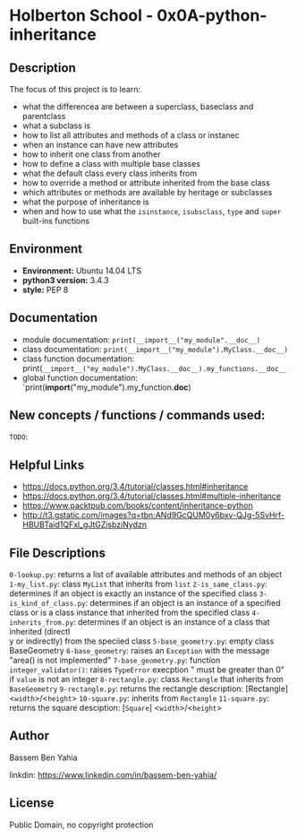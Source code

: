 # Holberton School - 0x0A-python-inheritance

## Description

The focus of this project is to learn:
* what the differencea are  between a superclass, baseclass and parentclass
* what a subclass is
* how to list all attributes and methods of a class or instanec
* when an instance can have new attributes
* how to inherit one class from another
* how to define a class with multiple base classes
* what the default class every class inherits from
* how to override a method or attribute inherited from the base class
* which attributes or methods are available by heritage or subclasses
* what the purpose of inheritance is
* when and how to use what the `isinstance`, `isubsclass`, `type` and `super` built-ins functions

## Environment
* __Environment:__ Ubuntu 14.04 LTS
* __python3 version:__ 3.4.3
* __style:__ PEP 8

## Documentation
* module documentation: `print(__import__("my_module".__doc__)`
* class documentation: `print(__import__("my_module").MyClass.__doc__)`
* class function documentation: print(`__import__("my_module").MyClass.__doc__).my_functions.__doc__`
* global  function documentation: `print(__import__("my_module").my_function.__doc__)


## New concepts / functions / commands used:
``TODO``:

## Helpful Links
* https://docs.python.org/3.4/tutorial/classes.html#inheritance
* https://docs.python.org/3.4/tutorial/classes.html#multiple-inheritance
* https://www.packtpub.com/books/content/inheritance-python
* http://t3.gstatic.com/images?q=tbn:ANd9GcQUM0y6bxv-QJg-5SvHrf-HBUBTaid1QFxl_gJtGZisbziNydzn

## File Descriptions
`0-lookup.py`: returns a list of available attributes and methods of an object
`1-my_list.py`: class `MyList` that inherits from `list`
`2-is_same_class.py`: determines if an object is exactly an instance of the specified class
`3-is_kind_of_class.py`: determines if an object is an instance of a specified class or is a class instance that inherited from the specified class
`4-inherits_from.py`: determines if an object is an instance of a class that inherited (directl\
      y or indirectly) from the speciied class
`5-base_geometry.py`: empty class BaseGeometry
`6-base_geometry`: raises an `Exception` with the message "area() is not implemented"
`7-base_geometry.py`: function `integer_validator()`: raises `TypeError` execption "<name> must be greater than 0" if `value` is not an integer
`8-rectangle.py`: class `Rectangle` that inherits from `BaseGeometry`
`9-rectangle.py`: returns the rectangle description: [Rectangle] <`width`>/<`height`>
`10-square.py`: inherits from `Rectangle`
`11-square.py`: returns the square desciption: [`Square`] <`width`>/<`height`>

## Author
Bassem Ben Yahia

linkdin: https://www.linkedin.com/in/bassem-ben-yahia/

## License
Public Domain, no copyright protection
